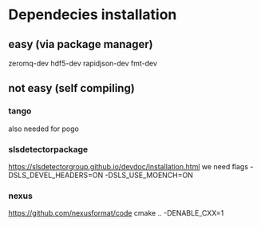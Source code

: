# Dependecies installation
## easy (via package manager)
zeromq-dev
hdf5-dev
rapidjson-dev
fmt-dev

## not easy (self compiling)
### tango
also needed for pogo
### slsdetectorpackage
https://slsdetectorgroup.github.io/devdoc/installation.html
we need flags
-DSLS_DEVEL_HEADERS=ON
-DSLS_USE_MOENCH=ON

### nexus
https://github.com/nexusformat/code
cmake .. -DENABLE_CXX=1